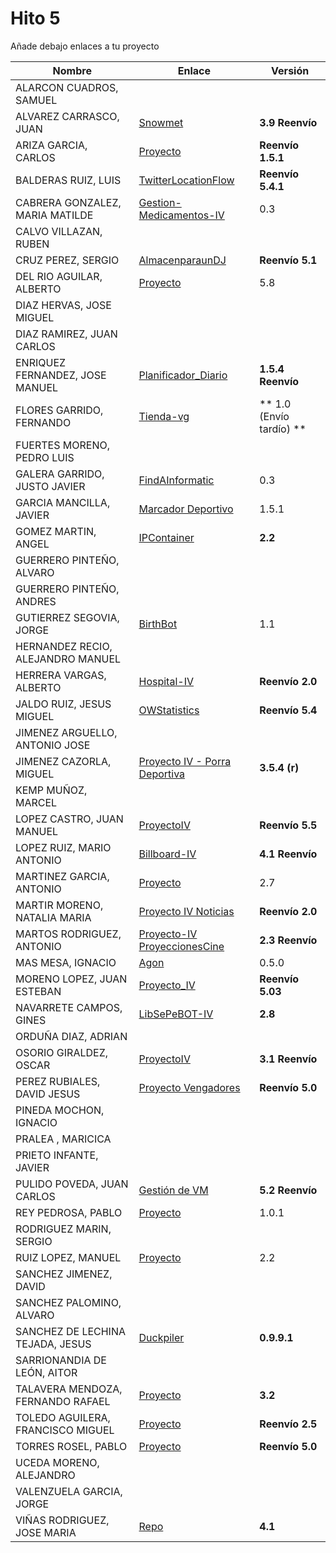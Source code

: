# Hito 5

Añade debajo enlaces a tu proyecto

| Nombre | Enlace | Versión |
|--------|--------|---------|
| ALARCON CUADROS, SAMUEL| | |
| ALVAREZ CARRASCO, JUAN| [Snowmet](https://github.com/vaderrama/Proyecto-IV) |  **3.9 Reenvío**|
| ARIZA GARCIA, CARLOS|[Proyecto](https://github.com/AGCarlos/IV_1819_Proyecto) | **Reenvío 1.5.1** |
| BALDERAS RUIZ, LUIS| [TwitterLocationFlow](https://github.com/luisbalru/TwitterLocationFlow) | **Reenvío 5.4.1** |
| CABRERA GONZALEZ, MARIA MATILDE|[Gestion-Medicamentos-IV](https://github.com/mati3/Gestion-Medicamentos-IV) | 0.3|
| CALVO VILLAZAN, RUBEN| | |
| CRUZ PEREZ, SERGIO|[AlmacenparaunDJ](https://github.com/SergioCruzPerez/InfraestructuraVirtual.git) | **Reenvío 5.1** |
| DEL RIO AGUILAR, ALBERTO| [Proyecto](https://github.com/berbus/proyectoIV) | 5.8 |
| DIAZ HERVAS, JOSE MIGUEL| | |
| DIAZ RAMIREZ, JUAN CARLOS| | |
| ENRIQUEZ FERNANDEZ, JOSE MANUEL| [Planificador_Diario](https://github.com/jomaenfe/Planificador_diario-IV1819) | **1.5.4 Reenvío** |
| FLORES GARRIDO, FERNANDO| [Tienda-vg](https://github.com/FFGFER/Proyecto-IV) | ** 1.0 (Envío tardío) ** |
| FUERTES MORENO, PEDRO LUIS| | |
| GALERA GARRIDO, JUSTO JAVIER| [FindAInformatic](https://github.com/JotaGalera/FindAInformatic) | 0.3 |
| GARCIA MANCILLA, JAVIER|[Marcador Deportivo](https://github.com/JaviMancilla/MarcadorDeportivo_IV1819) | 1.5.1 |
| GOMEZ MARTIN, ANGEL| [IPContainer](https://github.com/harvestcore/IPContainer) | **2.2** |
| GUERRERO PINTEÑO, ALVARO| | |
| GUERRERO PINTEÑO, ANDRES| | |
| GUTIERREZ SEGOVIA, JORGE| [BirthBot](https://github.com/Saytes/BirthBot) | 1.1 |
| HERNANDEZ RECIO, ALEJANDRO MANUEL| | |
| HERRERA VARGAS, ALBERTO| [Hospital-IV](https://github.com/alberturria/Hospital) | **Reenvío 2.0** |
| JALDO RUIZ, JESUS MIGUEL| [OWStatistics](https://github.com/JmZero/Proyecto-IV) | **Reenvío 5.4** |
| JIMENEZ ARGUELLO, ANTONIO JOSE| | |
| JIMENEZ CAZORLA, MIGUEL| [Proyecto IV - Porra Deportiva](https://github.com/iMiguel10/Proyecto-IV-Porra-Deportiva-)  | **3.5.4 (r)** |
| KEMP MUÑOZ, MARCEL| | |
| LOPEZ CASTRO, JUAN MANUEL|[ProyectoIV](https://github.com/juanmaLC/ProyectoIV)  |**Reenvío 5.5** |
| LOPEZ RUIZ, MARIO ANTONIO| [Billboard-IV](https://github.com/marioanloru/Billboard-IV) | **4.1 Reenvío** |
| MARTINEZ GARCIA, ANTONIO| [Proyecto](https://github.com/antoniomg89/Project-Z) | 2.7 |
| MARTIR MORENO, NATALIA MARIA|[Proyecto IV Noticias](https://github.com/natalia2911/ProyectoIV-BOT)|**Reenvío 2.0**|
| MARTOS RODRIGUEZ, ANTONIO| [Proyecto-IV ProyeccionesCine](https://github.com/toniMR/Proyecto-IV) |**2.3 Reenvío**|
| MAS MESA, IGNACIO | [Agon](https://github.com/cronos2/Agon) | 0.5.0 |
| MORENO LOPEZ, JUAN ESTEBAN|[Proyecto_IV](https://github.com/juaneml/IV_1819_Proyecto) |**Reenvío 5.03**|
| NAVARRETE CAMPOS, GINES|[LibSePeBOT-IV](https://github.com/GinesNC/LibSePeBOT-IV) | **2.8** |
| ORDUÑA DIAZ, ADRIAN| | |
| OSORIO GIRALDEZ, OSCAR|[ProyectoIV](https://github.com/widowert/ProyectoIV)| **3.1 Reenvío** |
| PEREZ RUBIALES, DAVID JESUS| [Proyecto Vengadores](https://github.com/Davidj231996/Proyecto-Vengadores)| **Reenvío 5.0**|
| PINEDA MOCHON, IGNACIO| | |
| PRALEA , MARICICA| | |
| PRIETO INFANTE, JAVIER| | |
| PULIDO POVEDA, JUAN CARLOS| [Gestión de VM](https://github.com/jcpulido97/ProyectoIV) | **5.2 Reenvío** |
| REY PEDROSA, PABLO| [Proyecto](https://github.com/PFeynman/proyecto-iv) | 1.0.1 |
| RODRIGUEZ MARIN, SERGIO| | |
| RUIZ LOPEZ, MANUEL | [Proyecto](https://github.com/manoliot/tiempo-aemet-bot) | 2.2 |
| SANCHEZ JIMENEZ, DAVID| | |
| SANCHEZ PALOMINO, ALVARO| | |
| SANCHEZ DE LECHINA TEJADA, JESUS| [Duckpiler](https://github.com/jojelupipa/Duckpiler) | **0.9.9.1** |
| SARRIONANDIA DE LEÓN, AITOR| | |
| TALAVERA MENDOZA, FERNANDO RAFAEL| [Proyecto](https://github.com/Thejokeri/IV-18-19-Proyecto) | **3.2** |
| TOLEDO AGUILERA, FRANCISCO MIGUEL| [Proyecto](https://github.com/maikeltoledo/IV-18-19-Proyecto) | **Reenvío 2.5** |
| TORRES ROSEL, PABLO| [Proyecto](https://github.com/pablotr9/SimuladorBolsa-IV1819) | **Reenvío 5.0** |
| UCEDA MORENO, ALEJANDRO| | |
| VALENZUELA GARCIA, JORGE| | |
| VIÑAS RODRIGUEZ, JOSE MARIA | [Repo](https://github.com/joseviro/ProyectoTPV)| **4.1** |
